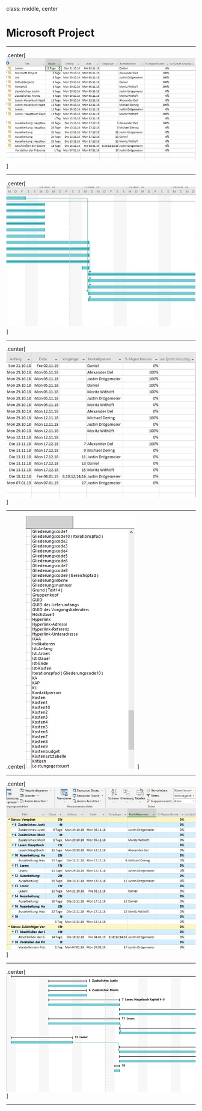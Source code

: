 ﻿class: middle, center
# Microsoft Project
---

.center[![left-aligned image](https://raw.githubusercontent.com/AlexanderDel/Presentation/master/include/MS%20Project%20Ansicht%20left.jpg)]

---

.center[![Center-aligned image](https://raw.githubusercontent.com/AlexanderDel/Presentation/master/include/MS%20Project%20Ansicht%20right.jpg)]

---

.center[![Center-aligned image](https://raw.githubusercontent.com/AlexanderDel/Presentation/master/include/MS%20Project%20new%20column.jpg)]

---

.center[![Center-aligned image](https://raw.githubusercontent.com/AlexanderDel/Presentation/master/include/MS%20Project%20neue%20Spalten.jpg)]

---

.center[![Center-aligned image](https://raw.githubusercontent.com/AlexanderDel/Presentation/master/include/MS%20Project%20Filtern%20Gruppierung.JPG)]

---

.center[![Center-aligned image](https://raw.githubusercontent.com/AlexanderDel/Presentation/master/include/MS%20Project%20Filtern%20Gruppierung%20Gantt.JPG)]

---  